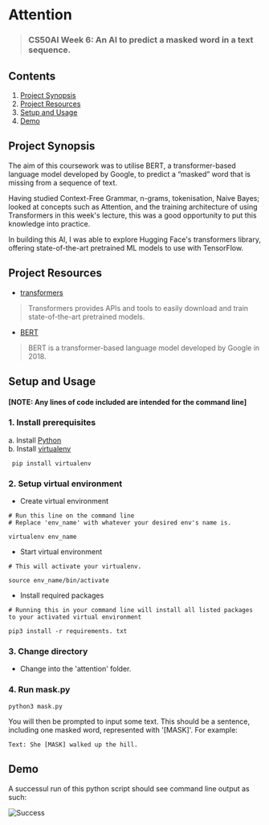 # Attention
>### CS50AI Week 6: An AI to predict a masked word in a text sequence.

## Contents
1. [Project Synopsis](#project_synopsis)
2. [Project Resources](#project_resources)
3. [Setup and Usage](#setup)
4. [Demo](#demo)


## <a id='project_synopsis'> Project Synopsis </a>
The aim of this coursework was to utilise BERT, a transformer-based language model developed by Google, to predict a “masked” word that is missing from a sequence of text.

Having studied Context-Free Grammar, n-grams, tokenisation, Naive Bayes; looked at concepts such as Attention, and the training architecture of using Transformers in this week's lecture, this was a good opportunity to put this knowledge into practice.

In building this AI, I was able to explore Hugging Face's transformers library, offering state-of-the-art pretrained ML models to use with TensorFlow.

## <a id='project_resources'> Project Resources </a>
* [transformers](https://huggingface.co/docs/transformers/index)
> Transformers provides APIs and tools to easily download and train state-of-the-art pretrained models.

* [BERT](https://arxiv.org/abs/1810.04805)
> BERT is a transformer-based language model developed by Google in 2018.

## <a id='setup'> Setup and Usage </a>
#### [NOTE: Any lines of code included are intended for the command line]

### 1. Install prerequisites
a. Install [Python](https://www.python.org/) </br>
b. Install [virtualenv](https://virtualenv.pypa.io/en/latest/)
``` 
 pip install virtualenv
```
### 2. Setup virtual environment
* Create virtual environment </br>
```
# Run this line on the command line
# Replace 'env_name' with whatever your desired env's name is.

virtualenv env_name
```
* Start virtual environment
```
# This will activate your virtualenv.

source env_name/bin/activate
```
* Install required packages
```
# Running this in your command line will install all listed packages to your activated virtual environment

pip3 install -r requirements. txt
```
### 3. Change directory
* Change into the 'attention' folder.

### 4. Run mask.py
```
python3 mask.py 
```
You will then be prompted to input some text. This should be a sentence, including one masked word, represented with '[MASK]'. For example:
```
Text: She [MASK] walked up the hill.
```

## <a id='demo'> Demo </a>

A successul run of this python script should see command line output as such:

![Success](https://github.com/user-attachments/assets/1a550ad2-6d68-44ee-b732-5ea738e20c02)

